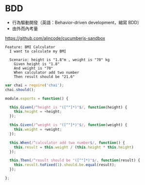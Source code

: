 # BDD

* 行為驅動開發（英語：Behavior-driven development，縮寫 BDD）
* 由外而內考量

<https://github.com/alincode/cucumberjs-sandbox>

```
Feature: BMI Calculator
  I want to calculate my BMI

  Scenario: height is "1.8"m , weight is "70" kg
    Given height is "1.8"
    And weight is "70"
    When calculator add two number
    Then result should be "21.6"
```

```js
var chai = require('chai');
chai.should();

module.exports = function() {

  this.Given(/^height is "([^"]*)"$/, function(height) {
    this.height = +height;
  });

  this.Given(/^weight is "([^"]*)"$/, function(weight) {
    this.weight = +weight;
  });

  this.When(/^calculator add two number$/, function() {
    this.result = this.weight / (this.height * this.height)
  });

  this.Then(/^result should be "([^"]*)"$/, function(result) {
    this.result.toFixed(1).should.be.equal(result);
  });

};
```

<!--
https://www.slideshare.net/wantingj/tdd-bdd-47559903
-->
